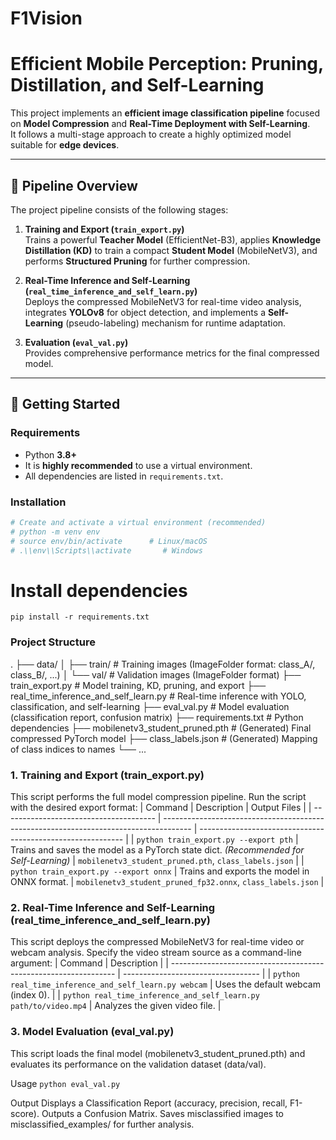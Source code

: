 # F1Vision

# Efficient Mobile Perception: Pruning, Distillation, and Self-Learning

This project implements an **efficient image classification pipeline** focused on **Model Compression** and **Real-Time Deployment with Self-Learning**.  
It follows a multi-stage approach to create a highly optimized model suitable for **edge devices**.

---

## 🧩 Pipeline Overview

The project pipeline consists of the following stages:

1. **Training and Export (`train_export.py`)**  
   Trains a powerful **Teacher Model** (EfficientNet-B3), applies **Knowledge Distillation (KD)** to train a compact **Student Model** (MobileNetV3), and performs **Structured Pruning** for further compression.

2. **Real-Time Inference and Self-Learning (`real_time_inference_and_self_learn.py`)**  
   Deploys the compressed MobileNetV3 for real-time video analysis, integrates **YOLOv8** for object detection, and implements a **Self-Learning** (pseudo-labeling) mechanism for runtime adaptation.

3. **Evaluation (`eval_val.py`)**  
   Provides comprehensive performance metrics for the final compressed model.

---

## 🚀 Getting Started

### Requirements

- Python **3.8+**
- It is **highly recommended** to use a virtual environment.
- All dependencies are listed in `requirements.txt`.

### Installation

```bash
# Create and activate a virtual environment (recommended)
# python -m venv env
# source env/bin/activate      # Linux/macOS
# .\\env\\Scripts\\activate       # Windows
```

# Install dependencies
`pip install -r requirements.txt`

### Project Structure
.
├── data/
│   ├── train/            # Training images (ImageFolder format: class_A/, class_B/, ...)
│   └── val/              # Validation images (ImageFolder format)
├── train_export.py       # Model training, KD, pruning, and export
├── real_time_inference_and_self_learn.py # Real-time inference with YOLO, classification, and self-learning
├── eval_val.py           # Model evaluation (classification report, confusion matrix)
├── requirements.txt      # Python dependencies
├── mobilenetv3_student_pruned.pth  # (Generated) Final compressed PyTorch model
├── class_labels.json     # (Generated) Mapping of class indices to names
└── ...

### 1. Training and Export (train_export.py)

This script performs the full model compression pipeline.
Run the script with the desired export format:
| Command                                | Description                                                                           | Output Files                                                |
| -------------------------------------- | ------------------------------------------------------------------------------------- | ----------------------------------------------------------- |
| `python train_export.py --export pth`  | Trains and saves the model as a PyTorch state dict. *(Recommended for Self-Learning)* | `mobilenetv3_student_pruned.pth`, `class_labels.json`       |
| `python train_export.py --export onnx` | Trains and exports the model in ONNX format.                                          | `mobilenetv3_student_pruned_fp32.onnx`, `class_labels.json` |

### 2. Real-Time Inference and Self-Learning (real_time_inference_and_self_learn.py)

This script deploys the compressed MobileNetV3 for real-time video or webcam analysis.
Specify the video stream source as a command-line argument:
| Command                                                          | Description                        |
| ---------------------------------------------------------------- | ---------------------------------- |
| `python real_time_inference_and_self_learn.py webcam`            | Uses the default webcam (index 0). |
| `python real_time_inference_and_self_learn.py path/to/video.mp4` | Analyzes the given video file.     |

### 3. Model Evaluation (eval_val.py)

This script loads the final model (mobilenetv3_student_pruned.pth) and evaluates its performance on the validation dataset (data/val).

Usage
`python eval_val.py`

Output
Displays a Classification Report (accuracy, precision, recall, F1-score).
Outputs a Confusion Matrix.
Saves misclassified images to misclassified_examples/ for further analysis.

